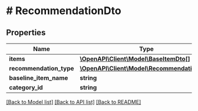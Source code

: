 # # RecommendationDto

## Properties

Name | Type | Description | Notes
------------ | ------------- | ------------- | -------------
**items** | [**\OpenAPI\Client\Model\BaseItemDto[]**](BaseItemDto.md) |  | [optional]
**recommendation_type** | [**\OpenAPI\Client\Model\RecommendationType**](RecommendationType.md) |  | [optional]
**baseline_item_name** | **string** |  | [optional]
**category_id** | **string** |  | [optional]

[[Back to Model list]](../../README.md#models) [[Back to API list]](../../README.md#endpoints) [[Back to README]](../../README.md)
